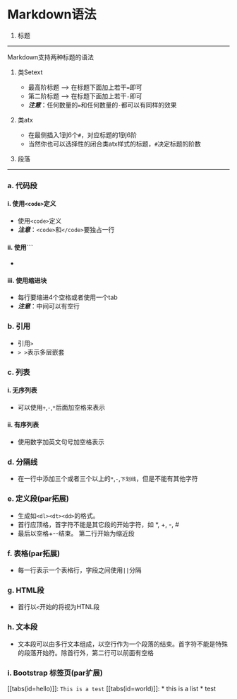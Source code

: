 Markdown语法
===============
1. 标题
---------------
Markdown支持两种标题的语法

1. 类Setext
    * 最高阶标题 --> 在标题下面加上若干`=`即可
    * 第二阶标题 --> 在标题下面加上若干`-`即可
    * ***注意***：任何数量的`=`和任何数量的`-`都可以有同样的效果
2. 类atx
    * 在最侧插入1到6个`#`，对应标题的1到6阶
    * 当然你也可以选择性的闭合类atx样式的标题，`#`决定标题的阶数


2. 段落
--------------
### a. 代码段
#### i. 使用`<code>`定义
* 使用`<code>`定义
* ***注意***：`<code>`和`</code>`要独占一行

#### ii. 使用```
* ```要独占一行，成对出现

#### iii. 使用缩进块
* 每行要缩进4个空格或者使用一个tab
* ***注意***：中间可以有空行

### b. 引用
* 引用`>`
* `> >`表示多层嵌套

### c. 列表
#### i. 无序列表
* 可以使用`+`,`-`,`*`后面加空格来表示

#### ii. 有序列表
* 使用数字加英文句号加空格表示

### d. 分隔线
+ 在一行中添加三个或者三个以上的`*`,`-`,`下划线`，但是不能有其他字符

### e. 定义段(par拓展)
* 生成如`<dl><dt><dd>`的格式。
* 首行应顶格，首字符不能是其它段的开始字符，如 *, +, -, # 
* 最后以空格+--结束。 第二行开始为缩近段

### f. 表格(par拓展)
* 每一行表示一个表格行，字段之间使用`||`分隔

### g. HTML段
+ 首行以`<`开始的将视为HTNL段

### h. 文本段
+ 文本段可以由多行文本组成，以空行作为一个段落的结束。首字符不能是特殊的段落开始符。除首行外，第二行可以前面有空格

### i. Bootstrap 标签页(par扩展)

[[tabs(id=hello)]]:
    ```
    This is a test
    ```
[[tabs(id=world)]]:
    * this is a list
    * test